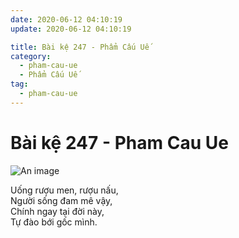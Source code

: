 ```yaml
---
date: 2020-06-12 04:10:19
update: 2020-06-12 04:10:19

title: Bài kệ 247 - Phẩm Cấu Uế
category:
  - pham-cau-ue
  - Phẩm Cấu Uế
tag:
  - pham-cau-ue
---
```


# Bài kệ 247 - Pham Cau Ue

![An image](/img/pham-cau-ue/pham-cau-ue-247.jpg)

Uống rượu men, rượu nấu,<br>Người sống đam mê vậy,<br>Chính ngay tại đời này,<br>Tự đào bới gốc mình.<br>
